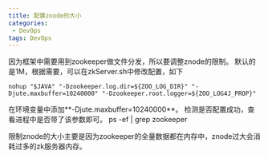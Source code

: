 ```yaml
---
title: 配置znode的大小
categories:
 - DevOps
tags: DevOps
---
```


因为框架中需要用到zookeeper做文件分发，所以要调整znode的限制。
默认的是1M，根据需要，可以在zkServer.sh中修改配置，如下
````
nohup "$JAVA" "-Dzookeeper.log.dir=${ZOO_LOG_DIR}" "-Djute.maxbuffer=10240000" "-Dzookeeper.root.logger=${ZOO_LOG4J_PROP}"

````
在环境变量中添加**-Djute.maxbuffer=10240000**。
检测是否配置成功，查看进程中是否带了该参数即可。
ps -ef | grep zookeeper

限制znode的大小主要是因为zookeeper的全量数据都在内存中，znode过大会消耗过多的zk服务器内存。

















